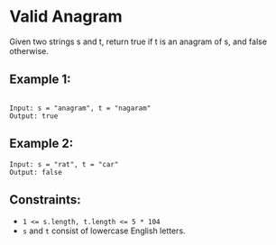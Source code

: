 # Valid Anagram

Given two strings s and t, return true if t is an anagram of s, and false otherwise.

## Example 1:
```

Input: s = "anagram", t = "nagaram"
Output: true
```

## Example 2:

```
Input: s = "rat", t = "car"
Output: false
```

## Constraints:

- `1 <= s.length, t.length <= 5 * 104`
- `s` and `t` consist of lowercase English letters.